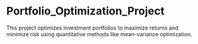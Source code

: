 # Portfolio_Optimization_Project

This project optimizes investment portfolios to maximize returns and minimize risk using quantitative methods like mean-variance optimization. 
